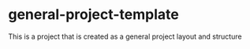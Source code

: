 # general-project-template
 This is a project that is created as a general project layout and structure
